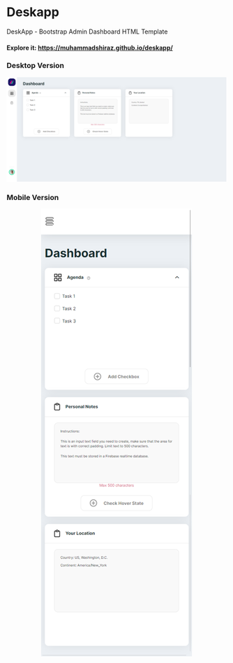 # Deskapp
DeskApp - Bootstrap Admin Dashboard HTML Template

#### Explore it: https://muhammadshiraz.github.io/deskapp/
### Desktop Version
<p align="center">
  <img src="src/images/screenshot.png">
</p>

### Mobile Version
<p align="center">
  <img src="src/images/mob-ver.jpg">
</p>
